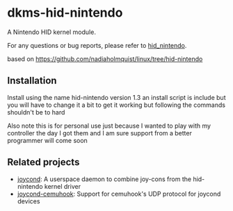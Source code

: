 # dkms-hid-nintendo

A Nintendo HID kernel module.

For any questions or bug reports, please refer to [hid_nintendo](https://github.com/DanielOgorchock/linux).

based on https://github.com/nadiaholmquist/linux/tree/hid-nintendo


## Installation

Install using the name hid-nintendo version 1.3
an install script is include but you will have to change it a bit to get it working but following the commands
shouldn't be to hard

Also note this is for personal use just because I wanted to play with my controller the day I got them
and I am sure support from a better programmer will come soon

## Related projects

- [joycond](https://github.com/DanielOgorchock/joycond): A userspace daemon to
  combine joy-cons from the hid-nintendo kernel driver
- [joycond-cemuhook](https://github.com/joaorb64/joycond-cemuhook): Support for
  cemuhook's UDP protocol for joycond devices
